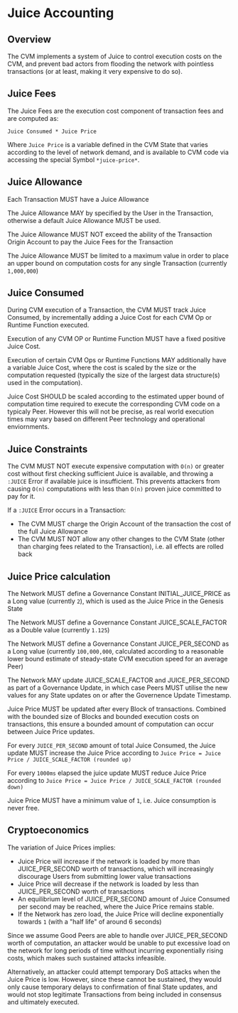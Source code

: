 # Juice Accounting

## Overview

The CVM implements a system of Juice to control execution costs on the CVM, and prevent bad actors from flooding the network with pointless transactions (or at least, making it very expensive to do so).

## Juice Fees

The Juice Fees are the execution cost component of transaction fees and are computed as:

```
Juice Consumed * Juice Price
```

Where `Juice Price` is a variable defined in the CVM State that varies according to the level of network demand, and is available to CVM code via accessing the special Symbol `*juice-price*`.

## Juice Allowance

Each Transaction MUST have a Juice Allowance

The Juice Allowance MAY by specified by the User in the Transaction, otherwise a default Juice Allowance MUST be used.

The Juice Allowance MUST NOT exceed the ability of the Transaction Origin Account to pay the Juice Fees for the Transaction

The Juice Allowance MUST be limited to a maximum value in order to place an upper bound on computation costs for any single Transaction (currently `1,000,000`)

## Juice Consumed

During CVM execution of a Transaction, the CVM MUST track Juice Consumed, by incrementally adding a Juice Cost for each CVM Op or Runtime Function executed.

Execution of any CVM OP or Runtime Function MUST have a fixed positive Juice Cost.

Execution of certain CVM Ops or Runtime Functions MAY additionally have a variable Juice Cost, where the cost is scaled by the size or the computation requested (typically the size of the largest data structure(s) used in the computation).

Juice Cost SHOULD be scaled according to the estimated upper bound of computation time required to execute the corresponding CVM code on a typicaly Peer. However this will not be precise, as real world execution times may vary based on different Peer technology and operational enviornments. 

## Juice Constraints

The CVM MUST NOT execute expensive computation with `O(n)` or greater cost without first checking sufficient Juice is available, and throwing a `:JUICE` Error if available juice is insufficient. This prevents attackers from causing `O(n)` computations with less than `O(n)` proven juice committed to pay for it. 

If a `:JUICE` Error occurs in a Transaction:

- The CVM MUST charge the Origin Account of the transaction the cost of the full Juice Allowance
- The CVM MUST NOT allow any other changes to the CVM State (other than charging fees related to the Transaction), i.e. all effects are rolled back

## Juice Price calculation

The Network MUST define a Governance Constant INITIAL_JUICE_PRICE as a Long value (currently `2`), which is used as the Juice Price in the Genesis State

The Network MUST define a Governance Constant JUICE_SCALE_FACTOR as a Double value (currently `1.125`)

The Network MUST define a Governance Constant JUICE_PER_SECOND as a Long value (currently `100,000,000`, calculated according to a reasonable lower bound estimate of steady-state CVM execution speed for an average Peer)

The Network MAY update JUICE_SCALE_FACTOR and JUICE_PER_SECOND as part of a Governance Update, in which case Peers MUST utilise the new values for any State updates on or after the Governence Update Timestamp.

Juice Price MUST be updated after every Block of transactions. Combined with the bounded size of Blocks and bounded execution costs on transactions, this ensure a bounded amount of computation can occur between Juice Price updates.

For every `JUICE_PER_SECOND` amount of total Juice Consumed, the Juice update MUST increase the Juice Price according to `Juice Price = Juice Price / JUICE_SCALE_FACTOR (rounded up)`

For every `1000ms` elapsed the juice update MUST reduce Juice Price according to `Juice Price = Juice Price / JUICE_SCALE_FACTOR (rounded down)`

Juice Price MUST have a minimum value of `1`, i.e. Juice consumption is never free.

## Cryptoeconomics

The variation of Juice Prices implies:
- Juice Price will increase if the network is loaded by more than JUICE_PER_SECOND worth of transactions, which will increasingly discourage Users from submitting lower value transactions
- Juice Price will decrease if the network is loaded by less than JUICE_PER_SECOND worth of transactions
- An equilibrium level of JUICE_PER_SECOND amount of Juice Consumed per second may be reached, where the Juice Price remains stable.
- If the Network has zero load, the Juice Price will decline exponentially towards `1` (with a "half life" of around 6 seconds)

Since we assume Good Peers are able to handle over JUICE_PER_SECOND worth of computation, an attacker would be unable to put excessive load on the network for long periods of time without incurring exponentially rising costs, which makes such sustained attacks infeasible.

Alternatively, an attacker could attempt temporary DoS attacks when the Juice Price is low. However, since these cannot be sustained, they would only cause temporary delays to confirmation of final State updates, and would not stop legitimate Transactions from being included in consensus and ultimately executed.



